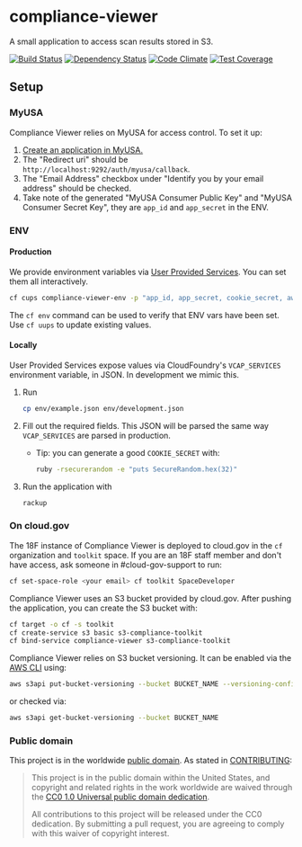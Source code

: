 # compliance-viewer

A small application to access scan results stored in S3.

[![Build Status](https://travis-ci.org/18F/compliance-viewer.svg?branch=master)](https://travis-ci.org/18F/compliance-viewer)
[![Dependency Status](https://gemnasium.com/18F/compliance-viewer.svg)](https://gemnasium.com/18F/compliance-viewer)
[![Code Climate](https://codeclimate.com/github/18F/compliance-viewer/badges/gpa.svg)](https://codeclimate.com/github/18F/compliance-viewer)
[![Test Coverage](https://codeclimate.com/github/18F/compliance-viewer/badges/coverage.svg)](https://codeclimate.com/github/18F/compliance-viewer/coverage)

## Setup

### MyUSA

Compliance Viewer relies on MyUSA for access control. To set it up:

1. [Create an application in MyUSA.](https://alpha.my.usa.gov/applications/new)
1. The "Redirect uri" should be `http://localhost:9292/auth/myusa/callback`.
1. The "Email Address" checkbox under "Identify you by your email address" should be checked.
1. Take note of the generated "MyUSA Consumer Public Key" and "MyUSA Consumer Secret Key", they are `app_id` and `app_secret` in the ENV.

### ENV

#### Production

We provide environment variables via [User Provided Services](https://docs.cloudfoundry.org/devguide/services/user-provided.html). You can set them all interactively.

```bash
cf cups compliance-viewer-env -p "app_id, app_secret, cookie_secret, aws_region, results_folder, results_format"
```

The `cf env` command can be used to verify that ENV vars have been set. Use `cf uups` to update existing values.

#### Locally

User Provided Services expose values via CloudFoundry's `VCAP_SERVICES` environment variable, in JSON. In development we mimic this.

1. Run

    ```bash
    cp env/example.json env/development.json
    ```

1. Fill out the required fields. This JSON will be parsed the same way `VCAP_SERVICES` are parsed in production.
    * Tip: you can generate a good `COOKIE_SECRET` with:

        ```bash
        ruby -rsecurerandom -e "puts SecureRandom.hex(32)"
        ```

1. Run the application with

    ```bash
    rackup
    ```

### On cloud.gov

The 18F instance of Compliance Viewer is deployed to cloud.gov in the `cf` organization and `toolkit` space. If you are an 18F staff member and don't have access, ask someone in #cloud-gov-support to run:

```bash
cf set-space-role <your email> cf toolkit SpaceDeveloper
```

Compliance Viewer uses an S3 bucket provided by cloud.gov. After pushing the application, you can create the S3 bucket with:

```bash
cf target -o cf -s toolkit
cf create-service s3 basic s3-compliance-toolkit
cf bind-service compliance-viewer s3-compliance-toolkit
```

Compliance Viewer relies on S3 bucket versioning. It can be enabled via the [AWS CLI](https://aws.amazon.com/cli/) using:

```bash
aws s3api put-bucket-versioning --bucket BUCKET_NAME --versioning-configuration Status=Enabled
```

or checked via:

```bash
aws s3api get-bucket-versioning --bucket BUCKET_NAME
```

### Public domain

This project is in the worldwide [public domain](LICENSE.md). As stated in [CONTRIBUTING](CONTRIBUTING.md):

> This project is in the public domain within the United States, and copyright and related rights in the work worldwide are waived through the [CC0 1.0 Universal public domain dedication](https://creativecommons.org/publicdomain/zero/1.0/).
>
> All contributions to this project will be released under the CC0 dedication. By submitting a pull request, you are agreeing to comply with this waiver of copyright interest.
